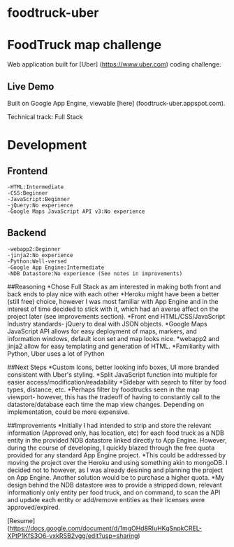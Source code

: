 foodtruck-uber
==============

# FoodTruck map challenge

Web application built for [Uber] (https://www.uber.com) coding challenge.

## Live Demo

Built on Google App Engine, viewable [here] (foodtruck-uber.appspot.com).

Technical track: Full Stack

# Development

## Frontend
    -HTML:Intermediate
    -CSS:Beginner
    -JavaScript:Beginner
    -jQuery:No experience
    -Google Maps JavaScript API v3:No experience

## Backend
    -webapp2:Beginner
    -jinja2:No experience
    -Python:Well-versed
    -Google App Engine:Intermediate
    -NDB Datastore:No experience (See notes in improvements)

##Reasoning
    *Chose Full Stack as am interested in making both front and back ends to play nice with each other
    *Heroku might have been a better (still free) choice, however I was most familiar with App Engine and in the interest of time decided to stick with it, which had an averse affect on the project later (see improvements section).
    *Front end HTML/CSS/JavaScript Industry standards- jQuery to deal with JSON objects.
    *Google Maps JavaScript API allows for easy deployment of maps, markers, and information windows, default icon set and map looks nice.
    *webapp2 and jinja2 allow for easy templating and generation of HTML.
    *Familiarity with Python, Uber uses a lot of Python

##Next Steps
    *Custom Icons, better looking info boxes, UI more branded consistent with Uber's styling.
    *Split JavaScript function into multiple for easier access/modification/readability
    *Sidebar with search to filter by food types, distance, etc.
    *Perhaps filter by foodtrucks seen in the map viewport- however, this has the tradeoff of having to constantly call to the datastore/database each time the map view changes. Depending on implementation, could be more expensive.

##Improvements
    *Initially I had intended to strip and store the relevant information (Approved only, has location, etc) for each food truck as a NDB entity in the provided NDB datastore linked directly to App Engine. However, during the course of developing, I quickly blazed through the free quota provided for any standard App Engine project. 
    *This could be addressed by moving the project over the Heroku and using something akin to mongoDB. I decided not to however, as I was already desining and planning the project on App Engine. Another solution would be to purchase a higher quota.
    *My design behind the NDB datastore was to provide a stripped down, relevant informationly only entity per food truck, and on command, to scan the API and update each entity or add/remove entities as their licenses were approved/expired.

[Resume] (https://docs.google.com/document/d/1mgOHd8RIuHKqSnpkCREL-XPtP1KfS3O6-vxkRSB2vgg/edit?usp=sharing)
